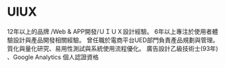 # UIUX
12年以上的品牌 /Web &amp; APP開發/ＵＩＵＸ設計經驗。 6年以上專注於使用者體驗設計與產品開發相關經驗。 曾任職於電商平台UED部門負責產品規劃與管理。 質化與量化研究、易用性測試與系統使用流程優化。 廣告設計乙級技術士(93年) 、Google Analytics  個人認證資格
